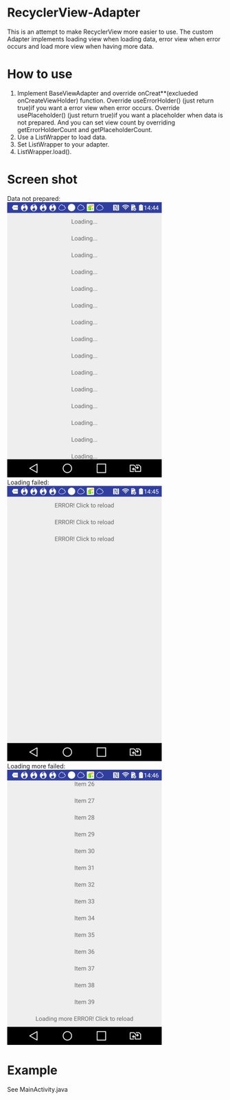 # RecyclerView-Adapter
This is an attempt to make RecyclerView more easier to use. The custom Adapter implements loading view when loading data, error view when error occurs and load more view when having more data.
# How to use
1. Implement BaseViewAdapter and override onCreat**(exclueded onCreateViewHolder) function. Override useErrorHolder() (just return true)if you want a error view when error occurs. Override usePlaceholder() (just return true)if you want a placeholder when data is not prepared. And you can set view count by overriding getErrorHolderCount and getPlaceholderCount.
2. Use a ListWrapper to load data.
3. Set ListWrapper to your adapter.
4. ListWrapper.load().

# Screen shot
Data not prepared:  
![image](https://github.com/shadowsong91/RecyclerView-Adapter/raw/master/screenshot/loading.png)  
Loading failed:  
![image](https://github.com/shadowsong91/RecyclerView-Adapter/raw/master/screenshot/error.png)  
Loading more failed:  
![image](https://github.com/shadowsong91/RecyclerView-Adapter/raw/master/screenshot/loading-more-error.png)
# Example
See MainActivity.java
